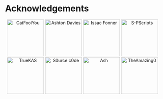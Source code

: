 # Acknowledgements

<p align="center">
  <img src="https://github.com/catfoolyou.png" width="120" height="120" alt="CatFoolYou" />
  <img src="https://github.com/AshtonDavies.png" width="120" height="120" alt="Ashton Davies" />
  <img src="https://github.com/isaacfonner.png" width="120" height="120" alt="Issac Fonner" />
  <img src="https://github.com/S-PScripts.png" width="120" height="120" alt="S-PScripts" />
  <img src="https://github.com/truekas.png" width="120" height="120" alt="TrueKAS" />
  <img src="https://github.com/s0urce-c0de.png" width="120" height="120" alt="S0urce c0de" />
  <img src="https://github.com/nightfallenxyz.png" width="120" height="120" alt="Ash" />
  <img src="https://github.com/theamazing0.png" width="120" height="120" alt="TheAmazing0" />  
</p>
